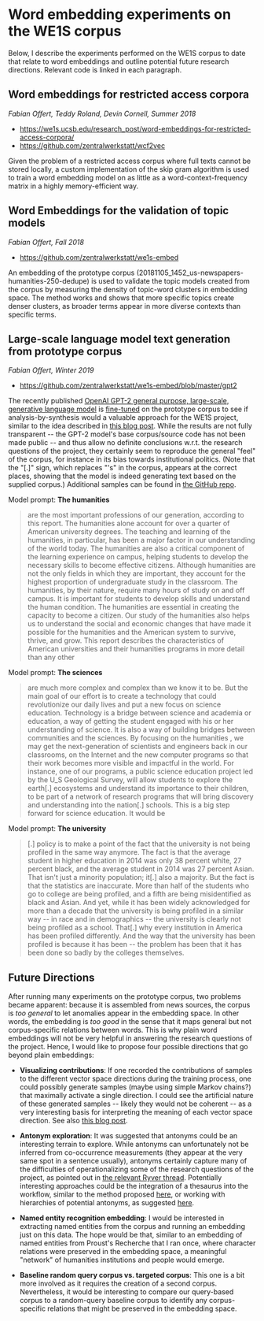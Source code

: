 # Word embedding experiments on the WE1S corpus

Below, I describe the experiments performed on the WE1S corpus to date that relate to word embeddings and outline potential future research directions. Relevant code is linked in each paragraph.

## Word embeddings for restricted access corpora

*Fabian Offert, Teddy Roland, Devin Cornell, Summer 2018*

- https://we1s.ucsb.edu/research_post/word-embeddings-for-restricted-access-corpora/
- https://github.com/zentralwerkstatt/wcf2vec

Given the problem of a restricted access corpus where full texts cannot be stored locally, a custom implementation of the skip gram algorithm is used to train a word embedding model on as little as a word-context-frequency matrix in a highly memory-efficient way. 

## Word Embeddings for the validation of topic models

*Fabian Offert, Fall 2018*

- https://github.com/zentralwerkstatt/we1s-embed

An embedding of the prototype corpus (20181105_1452_us-newspapers-humanities-250-dedupe) is used to validate the topic models created from the corpus by measuring the density of topic-word clusters in embedding space. The method works and shows that more specific topics create denser clusters, as broader terms appear in more diverse contexts than specific terms.

## Large-scale language model text generation from prototype corpus

*Fabian Offert, Winter 2019*

- https://github.com/zentralwerkstatt/we1s-embed/blob/master/gpt2

The recently published [OpenAI GPT-2 general purpose, large-scale, generative language model](https://openai.com/blog/better-language-models/) is [fine-tuned](https://svilentodorov.xyz/blog/gpt-finetune) on the prototype corpus to see if analysis-by-synthesis would a valuable approach for the WE1S project, similar to the idea described in [this blog post](https://zentralwerkstatt.org/post_latent.html). While the results are not fully transparent -- the GPT-2 model's base corpus/source code has not been made public -- and thus allow no definite conclusions w.r.t. the research questions of the project, they certainly seem to reproduce the general "feel" of the corpus, for instance in its bias towards institutional politics. (Note that the "[.]" sign, which replaces "'s" in the corpus, appears at the correct places, showing that the model is indeed generating text based on the supplied corpus.) Additional samples can be found in [the GitHub repo](https://github.com/zentralwerkstatt/we1s-embed/tree/master/gpt2).

Model prompt: **The humanities**

> are the most important professions of our generation, according to this report. The humanities alone account for over a quarter of American university degrees. The teaching and learning of the humanities, in particular, has been a major factor in our understanding of the world today. The humanities are also a critical component of the learning experience on campus, helping students to develop the necessary skills to become effective citizens. Although humanities are not the only fields in which they are important, they account for the highest proportion of undergraduate study in the classroom. The humanities, by their nature, require many hours of study on and off campus. It is important for students to develop skills and understand the human condition. The humanities are essential in creating the capacity to become a citizen. Our study of the humanities also helps us to understand the social and economic changes that have made it possible for the humanities and the American system to survive, thrive, and grow. This report describes the characteristics of American universities and their humanities programs in more detail than any other

Model prompt: **The sciences**

> are much more complex and complex than we know it to be. But the main goal of our effort is to create a technology that could revolutionize our daily lives and put a new focus on science education. Technology is a bridge between science and academia or education, a way of getting the student engaged with his or her understanding of science. It is also a way of building bridges between communities and the sciences. By focusing on the humanities , we may get the next-generation of scientists and engineers back in our classrooms, on the Internet and the new computer programs so that their work becomes more visible and impactful in the world. For instance, one of our programs, a public science education project led by the U_S Geological Survey, will allow students to explore the earth[.] ecosystems and understand its importance to their children, to be part of a network of research programs that will bring discovery and understanding into the nation[.] schools. This is a big step forward for science education. It would be

Model prompt: **The university**

> [.] policy is to make a point of the fact that the university is not being profiled in the same way anymore. The fact is that the average student in higher education in 2014 was only 38 percent white, 27 percent black, and the average student in 2014 was 27 percent Asian. That isn't just a minority population; it[.] also a majority. But the fact is that the statistics are inaccurate. More than half of the students who go to college are being profiled, and a fifth are being misidentified as black and Asian. And yet, while it has been widely acknowledged for more than a decade that the university is being profiled in a similar way -- in race and in demographics -- the university is clearly not being profiled as a school. That[.] why every institution in America has been profiled differently. And the way that the university has been profiled is because it has been -- the problem has been that it has been done so badly by the colleges themselves.

## Future Directions

After running many experiments on the prototype corpus, two problems became apparent: because it is assembled from news sources, the corpus is *too general* to let anomalies appear in the embedding space. In other words, the embedding is *too good* in the sense that it maps general but not corpus-specific relations between words. This is why plain word embeddings will not be very helpful in answering the research questions of the project. Hence, I would like to propose four possible directions that go beyond plain embeddings:

- **Visualizing contributions**: If one recorded the contributions of samples to the different vector space directions during the training process, one could possibly generate samples (maybe using simple Markov chains?)  that maximally activate a single direction. I could see the artificial nature of these generated samples -- likely they would not be coherent -- as a very interesting basis for interpreting the meaning of each vector space direction. See also [this blog post](https://jalammar.github.io/illustrated-word2vec/).

- **Antonym exploration**: It was suggested that antonyms could be an interesting terrain to explore. While antonyms can unfortunately not be inferred from co-occurrence measurements (they appear at the very same spot in a sentence usually), antonyms certainly capture many of the difficulties of operationalizing some of the research questions of the project, as pointed out in [the relevant Ryver thread](https://we1s.ryver.com/#posts/2034247). Potentially interesting approaches could be the integration of a thesaurus into the workflow, similar to the method proposed [here](https://aclweb.org/anthology/N15-1100), or working with hierarchies of potential antonyms, as suggested [here](https://gist.github.com/kylemcdonald/9bedafead69145875b8c).

- **Named entity recognition embedding**: I would be interested in extracting named entities from the corpus and running an embedding just on this data. The hope would be that, similar to an embedding of named entities from Proust's Recherche that I ran once, where character relations were preserved in the embedding space, a meaningful "network" of humanities institutions and people would emerge.

- **Baseline random query corpus vs. targeted corpus**: This one is a bit more involved as it requires the creation of a second corpus. Nevertheless, it would be interesting to compare our query-based corpus to a random-query baseline corpus to identify any corpus-specific relations that might be preserved in the embedding space.